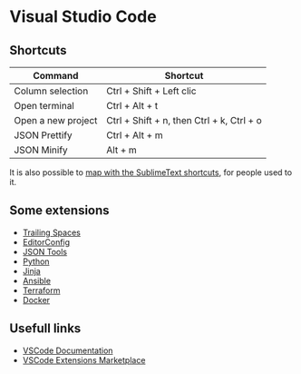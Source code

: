 # Visual Studio Code

## Shortcuts

| Command | Shortcut |
| ------- | -------- |
| Column selection    | Ctrl + Shift + Left clic      |
| Open terminal       | Ctrl + Alt + t    |
| Open a new project  | Ctrl + Shift + n, then Ctrl + k, Ctrl + o         |
| JSON Prettify       | Ctrl + Alt + m         |
| JSON Minify         | Alt + m         |

It is also possible to [map with the SublimeText shortcuts](https://marketplace.visualstudio.com/items?itemName=ms-vscode.sublime-keybindings), for people used to it.

## Some extensions
* [Trailing Spaces](https://marketplace.visualstudio.com/items?itemName=shardulm94.trailing-spaces)
* [EditorConfig](https://marketplace.visualstudio.com/items?itemName=EditorConfig.EditorConfig)
* [JSON Tools](https://marketplace.visualstudio.com/items?itemName=eriklynd.json-tools)
* [Python](https://marketplace.visualstudio.com/items?itemName=ms-python.python)
* [Jinja](https://marketplace.visualstudio.com/items?itemName=wholroyd.jinja)
* [Ansible](https://marketplace.visualstudio.com/items?itemName=haaaad.ansible)
* [Terraform](https://marketplace.visualstudio.com/items?itemName=mauve.terraform)
* [Docker](https://marketplace.visualstudio.com/items?itemName=PeterJausovec.vscode-docker)

## Usefull links
* [VSCode Documentation](https://code.visualstudio.com/docs)
* [VSCode Extensions Marketplace](https://marketplace.visualstudio.com/VSCode)
